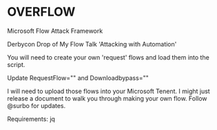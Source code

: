 # OVERFLOW
Microsoft Flow Attack Framework

Derbycon Drop of My Flow Talk 'Attacking with Automation'

You will need to create your own 'request' flows and load them into the script.

Update RequestFlow="" and Downloadbypass=""

I will need to upload those flows into your Microsoft Tenent.
I might just release a document to walk you through making your own flow.
Follow @surbo for updates.



Requirements:
jq





